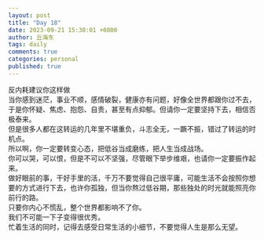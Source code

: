 ```yaml
---
layout: post
title: "Day 18"
date: 2023-09-21 15:30:01 +0800
author: 丘海东 
tags: daily
comments: true
categories: personal
published: true
---
```

反内耗建议你这样做  
当你感到迷茫，事业不顺，感情破裂，健康亦有问题，好像全世界都跟你过不去，于是你怀疑、焦虑、抱怨、自责，甚至有点抑郁。但请你一定要坚持下去，相信否极泰来。  
但是很多人都在这转运的几年里不堪重负，斗志全无，一蹶不振，错过了转运的时机点。  
所以啊，你一定要转变心态，把低谷当成磨练，把人生当成战场。  
你可以哭，可以恨，但是不可以不坚强，尽管眼下举步维艰，也请你一定要振作起来。  
做好眼前的事，干好手里的活，千万不要觉得自己很平庸，可能生活不会按照你想要的方式进行下去，也许你孤独，但当你熬过低谷期，那些独处的时光就能照亮你前行的路。  
只要你内心不慌乱，整个世界都影响不了你。  
我们不可能一下子变得很优秀。  
忙着生活的同时，记得去感受日常生活的小细节，不要觉得人生是那么无望。
